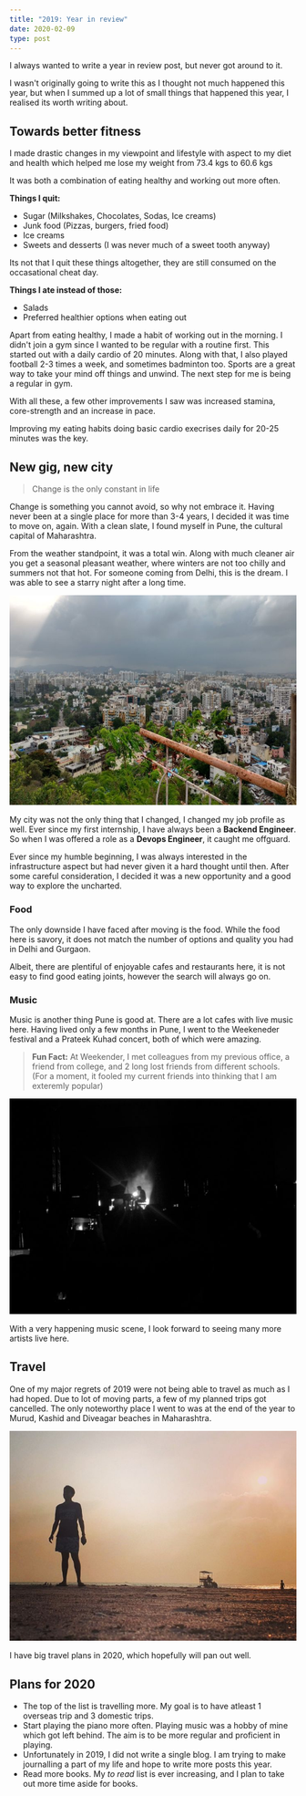 ```yaml
---
title: "2019: Year in review"
date: 2020-02-09
type: post
---
```


I always wanted to write a year in review post, but never got around to it.

I wasn't originally going to write this as I thought not much happened this year, but when I summed up a lot of small things that happened this year, I realised its worth writing about.


## Towards better fitness
I made drastic changes in my viewpoint and lifestyle with aspect to my diet and health which helped me lose my weight from 73.4 kgs to 60.6 kgs

It was both a combination of eating healthy and working out more often.

**Things I quit:**
- Sugar (Milkshakes, Chocolates, Sodas, Ice creams)
- Junk food (Pizzas, burgers, fried food)
- Ice creams
- Sweets and desserts (I was never much of a sweet tooth anyway)

Its not that I quit these things altogether, they are still consumed on the occasational cheat day.

**Things I ate instead of those:**
- Salads
- Preferred healthier options when eating out

Apart from eating healthy, I made a habit of working out in the morning. I didn't join a gym since I wanted to be regular with a routine first. This started out with a daily cardio of 20 minutes.
Along with that, I also played football 2-3 times a week, and sometimes badminton too. Sports are a great way to take your mind off things and unwind.
The next step for me is being a regular in gym.

With all these, a few other improvements I saw was increased stamina, core-strength and an increase in pace. 

Improving my eating habits doing basic cardio execrises daily for 20-25 minutes was the key.


## New gig, new city

> Change is the only constant in life

Change is something you cannot avoid, so why not embrace it. Having never been at a single place for more than 3-4 years, I decided it was time to move on, again. With a clean slate, I found myself in Pune, the cultural capital of Maharashtra.

From the weather standpoint, it was a total win. Along with much cleaner air you get a seasonal pleasant weather, where winters are not too chilly and summers not that hot. For someone coming from Delhi, this is the dream. I was able to see a starry night after a long time.

![View from Baner Hill](/images/baner-hill.jpeg)

My city was not the only thing that I changed, I changed my job profile as well. Ever since my first internship, I have always been a **Backend Engineer**. So when I was offered a role as a **Devops Engineer**, it caught me offguard.

Ever since my humble beginning, I was always interested in the infrastructure aspect but had never given it a hard thought until then. After some careful consideration, I decided it was a new opportunity and a good way to explore the uncharted.

### Food
The only downside I have faced after moving is the food. While the food here is savory, it does not match the number of options and quality you had in Delhi and Gurgaon.

Albeit, there are plentiful of enjoyable cafes and restaurants here, it is not easy to find good eating joints, however the search will always go on.

### Music

Music is another thing Pune is good at. There are a lot cafes with live music here. Having lived only a few months in Pune, I went to the Weekeneder festival and a Prateek Kuhad concert, both of which were amazing.

> **Fun Fact:** At Weekender, I met colleagues from my previous office, a friend from college, and 2 long lost friends from different schools. (For a moment, it fooled my current friends into thinking that I am exteremly popular)

![Prateek Kuhad](/images/prateek-kuhad.jpg)

With a very happening music scene, I look forward to seeing many more artists live here.

## Travel

One of my major regrets of 2019 were not being able to travel as much as I had hoped. Due to lot of moving parts, a few of my planned trips got cancelled. The only noteworthy place I went to was at the end of the year to Murud, Kashid and Diveagar beaches in Maharashtra.

![Sunsets and silhouettes](/images/diveagar-beach.jpg)

I have big travel plans in 2020, which hopefully will pan out well.

## Plans for 2020

- The top of the list is travelling more. My goal is to have atleast 1 overseas trip and 3 domestic trips.
- Start playing the piano more often. Playing music was a hobby of mine which got left behind. The aim is to be more regular and proficient in playing.
- Unfortunately in 2019, I did not write a single blog. I am trying to make journalling a part of my life and hope to write more posts this year.
- Read more books. My *to read* list is ever increasing, and I plan to take out more time aside for books.
